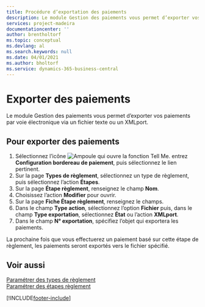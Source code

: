 ```yaml
---
title: Procédure d’exportation des paiements
description: Le module Gestion des paiements vous permet d’exporter vos paiements par voie électronique via un fichier texte ou un XMLport.
services: project-madeira
documentationcenter: ''
author: brentholtorf
ms.topic: conceptual
ms.devlang: al
ms.search.keywords: null
ms.date: 04/01/2021
ms.author: bholtorf
ms.service: dynamics-365-business-central
---
```

# Exporter des paiements
Le module Gestion des paiements vous permet d’exporter vos paiements par voie électronique via un fichier texte ou un XMLport.  

## Pour exporter des paiements  

1.  Sélectionnez l’icône ![Ampoule qui ouvre la fonction Tell Me.](../../media/ui-search/search_small.png "Dites-moi ce que vous voulez faire") entrez **Configuration bordereau de paiement**, puis sélectionnez le lien pertinent.  
2.  Sur la page **Types de règlement**, sélectionnez un type de règlement, puis sélectionnez l’action **Étapes**.  
3.  Sur la page **Étape règlement**, renseignez le champ **Nom**.  
4.  Choisissez l’action **Modifier** pour ouvrir.  
5.  Sur la page **Fiche Étape règlement**, renseignez le champs.  
6.  Dans le champ **Type action**, sélectionnez l’option **Fichier** puis, dans le champ **Type exportation**, sélectionnez **État** ou l’action **XMLport**.  
7.  Dans le champ **N° exportation**, spécifiez l’objet qui exportera les paiements.  

La prochaine fois que vous effectuerez un paiement basé sur cette étape de règlement, les paiements seront exportés vers le fichier spécifié.  

## Voir aussi  
 [Paramétrer des types de règlement](how-to-set-up-payment-classes.md)   
 [Paramétrer des étapes règlement](/dynamics365/business-central/LocalFunctionality/France/how-to-set-up-payment-classes)


[!INCLUDE[footer-include](../../includes/footer-banner.md)]